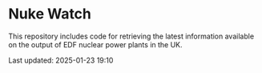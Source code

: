 # Nuke Watch

This repository includes code for retrieving the latest information available on the output of EDF nuclear power plants in the UK.

Last updated: 2025-01-23 19:10